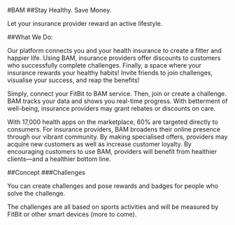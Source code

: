 #BAM 
##Stay Healthy. Save Money.

Let your insurance provider reward an active lifestyle. 
 


##What We Do:

Our platform connects you and your health insurance to create a fitter and happier life. Using BAM, insurance providers offer discounts to customers who successfully complete challenges. Finally, a space where your insurance rewards your healthy habits! Invite friends to join challenges, visualise your success, and reap the benefits! 

Simply, connect your FitBit to BAM service. Then, join or create a challenge. BAM tracks your data and shows you real-time progress. With betterment of well-being, insurance providers may grant rebates or discounts on care. 

With 17,000 health apps on the marketplace, 60% are targeted directly to consumers. For insurance providers, BAM broadens their online presence through our vibrant community. By making specialised offers, providers may acquire new customers as well as increase customer loyalty. By encouraging customers to use BAM, providers will benefit from healthier clients—and a healthier bottom line. 

##Concept
###Challenges

You can create challenges and pose rewards and badges for people who solve the challenge.

The challenges are all based on sports activities and will be measured by FitBit or other smart devices (more to come).


